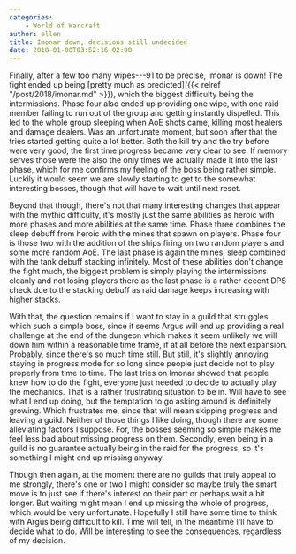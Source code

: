 ```yaml
---
categories:
    - World of Warcraft
author: ellen
title: Imonar down, decisions still undecided
date: 2018-01-08T03:52:16+02:00
---
```


Finally, after a few too many wipes---91 to be precise, Imonar is down! The fight ended up being [pretty much as predicted]({{< relref "/post/2018/imonar.md" >}}), which the biggest difficulty being the intermissions. Phase four also ended up providing one wipe, with one raid member failing to run out of the group and getting instantly dispelled. This led to the whole group sleeping when AoE shots came, killing most healers and damage dealers. Was an unfortunate moment, but soon after that the tries started getting quite a lot better. Both the kill try and the try before were very good, the first time progress became very clear to see. If memory serves those were the also the only times we actually made it into the last phase, which for me confirms my feeling of the boss being rather simple. Luckily it would seem we are slowly starting to get to the somewhat interesting bosses, though that will have to wait until next reset.<!--more-->

Beyond that though, there's not that many interesting changes that appear with the mythic difficulty, it's mostly just the same abilities as heroic with more phases and more abilities at the same time. Phase three combines the sleep debuff from heroic with the mines that spawn on players. Phase four is those two with the addition of the ships firing on two random players and some more random AoE. The last phase is again the mines, sleep combined with the tank debuff stacking infinitely. Most of these abilities don't change the fight much, the biggest problem is simply playing the intermissions cleanly and not losing players there as the last phase is a rather decent DPS check due to the stacking debuff as raid damage keeps increasing with higher stacks.

With that, the question remains if I want to stay in a guild that struggles which such a simple boss, since it seems Argus will end up providing a real challenge at the end of the dungeon which makes it seem unlikely we will down him within a reasonable time frame, if at all before the next expansion. Probably, since there's so much time still. But still, it's slightly annoying staying in progress mode for so long since people just decide not to play properly from time to time. The last tries on Imonar showed that people knew how to do the fight, everyone just needed to decide to actually play the mechanics. That is a rather frustrating situation to be in. Will have to see what I end up doing, but the temptation to go asking around is definitely growing. Which frustrates me, since that will mean skipping progress and leaving a guild. Neither of those things I like doing, though there are some alleviating factors I suppose. For, the bosses seeming so simple makes me feel less bad about missing progress on them. Secondly, even being in a guild is no guarantee actually being in the raid for the progress, so it's something I might end up missing anyway.

Though then again, at the moment there are no guilds that truly appeal to me strongly, there's one or two I might consider so maybe truly the smart move is to just see if there's interest on their part or perhaps wait a bit longer. But waiting might mean I end up missing the whole of progress, which would be very unfortunate. Hopefully I still have some time to think with Argus being difficult to kill. Time will tell, in the meantime I'll have to decide what to do. Will be interesting to see the consequences, regardless of my decision.